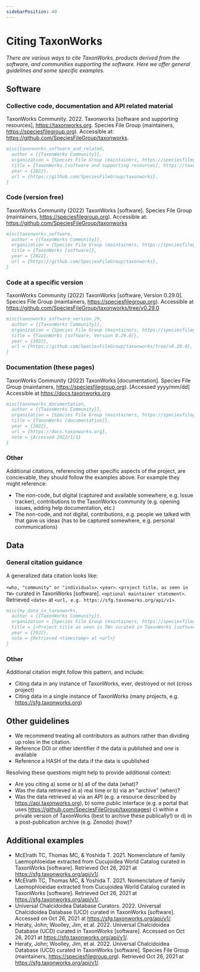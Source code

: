 ```yaml
---
sidebarPosition: 40 
---
```


# Citing TaxonWorks

_There are various ways to cite TaxonWorks, products derived from the software, and communities supporting the software. Here we offer general guidelines and some specific examples._

## Software

### Collective code, documentation and API related material
TaxonWorks Community. 2022. Taxonworks [software and supporting resources], https://taxonworks.org. Species File Group (maintainers, https://speciesfilegroup.org). Accessible at: https://github.com/SpeciesFileGroup/taxonworks.

``` bibtex
misc{taxonworks_software_and_related,
  author = {{TaxonWorks Community}},
  organization = {Species File Group (maintainers, https://speciesfilegroup.org)},
  title = {TaxonWorks [software and supporting resources], https://taxonworks.org},
  year = {2022},
  url = {https://github.com/SpeciesFileGroup/taxonworks},
}
```

### Code (version free)
TaxonWorks Community (2022) TaxonWorks [software]. Species File Group (maintainers, https://speciesfilegroup.org). Accessible at: https://github.com/SpeciesFileGroup/taxonworks

``` bibtex
misc{taxonworks_software,
  author = {{TaxonWorks Community}},
  organization = {Species File Group (maintainers, https://speciesfilegroup.org)},
  title = {TaxonWorks [software]},
  year = {2022},
  url = {https://github.com/SpeciesFileGroup/taxonworks},
}
```

### Code at a specific version 
TaxonWorks Community (2022) TaxonWorks [software, Version 0.29.0]. Species File Group (maintainers, https://speciesfilegroup.org). Accessible at https://github.com/SpeciesFileGroup/taxonworks/tree/v0.29.0

``` bibtex
misc{taxonworks_software_version_29,
  author = {{TaxonWorks Community}},
  organization = {Species File Group (maintainers, https://speciesfilegroup.org)},
  title = {TaxonWorks [software, Version 0.29.0]},
  year = {2022},
  url = {https://github.com/SpeciesFileGroup/taxonworks/tree/v0.29.0},
}
```

### Documentation (these pages)
TaxonWorks Community (2022) TaxonWorks [documentation]. Species File Group (maintainers, https://speciesfilegroup.org). [Accessed yyyy/mm/dd] Accessible at https://docs.taxonworks.org

``` bibtex
misc{taxonworks_documentation,
  author = {{TaxonWorks Community}},
  organization = {Species File Group (maintainers, https://speciesfilegroup.org)},
  title = {TaxonWorks [documentation]},
  year = {2022},
  url = {https://docs.taxonworks.org},
  note = {Accessed 2022/1/1}
}
```

### Other
Additional citations, referencing other specific aspects of the project, are concievable, they should follow the examples above.  For example they might reference:  
*  The non-code, but digital (captured and available somewhere, e.g. Issue tracker), contributions to the TaxonWorks community (e.g. opening issues, adding help documentation, etc.)
*  The non-code, and not digital, contributions, e.g. people we talked with that gave us ideas (has to be captured somewhere, e.g. personal communications)

## Data
### General citation guidance
A generalized data citation looks like:

`<who, "community" or "individuals>`. `<year>`. `<project title, as seen in TW>` curated in TaxonWorks [software]. `<optional maintainer statement>`. Retrieved `<date>` at `<url, e.g. https://sfg.taxonworks.org/api/v1>`.

``` bibtex
misc{my_data_in_taxonworks,
  author = {{TaxonWorks Community}},
  organization = {Species File Group (maintainers, https://speciesfilegroup.org)},
  title = {<Project title as seen in TW> curated in TaxonWorks [software]},
  year = {2022},
  note = {Retrieved <timestamp> at <url>}
}
```

### Other
Additional citation might follow this pattern, and include:
* Citing data in any instance of TaxonWorks, ever, destroyed or not (cross project)  
* Citing data in a single instance of TaxonWorks (many projects, e.g. https://sfg.taxonworks.org)

## Other guidelines
* We recommend treating all contributors as authors rather than dividing up roles in the citation.
* Reference DOI or other identifier if the data is published and one is available
* Reference a HASH of the data if the data is upublished

Resolving these questions might help to provide additional context:
* Are you citing a) some or b) all of the data (what)?
* Was the data retrieved in a) real time or b) via an "archive" (when)?
* Was the data retrieved a) via an API (e.g. a resource described by https://api.taxonworks.org), b) some public interface (e.g. a portal that uses https://github.com/SpeciesFileGroup/taxonpages) c) within a private version of TaxonWorks (best to archive these publically!) or d) in a post-publication archive (e.g. Zenodo) (how)?

## Additional examples
- McElrath TC, Thomas MC, & Yoshida T. 2021. Nomenclature of family Laemophloeidae extracted from Cucujoidea World Catalog curated in TaxonWorks [software]. Retrieved Oct 26, 2021 at https://sfg.taxonworks.org/api/v1/.
- McElrath TC, Thomas MC, & Yoshida T. 2021. Nomenclature of family Laemophloeidae extracted from Cucujoidea World Catalog curated in TaxonWorks [software]. Retrieved Oct 26, 2021 at https://sfg.taxonworks.org/api/v1/.
- Universal Chalcidoidea Database Curators. 2022. Universal Chalcidoidea Database (UCD) curated in TaxonWorks [software]. Accessed on Oct 26, 2021 at https://sfg.taxonworks.org/api/v1/.
- Heraty, John; Woolley, Jim, et al. 2022. Universal Chalcidoidea Database (UCD) curated in TaxonWorks [software]. Accessed on Oct 26, 2021 at https://sfg.taxonworks.org/api/v1/.
- Heraty, John; Woolley, Jim, et al. 2022. Universal Chalcidoidea Database (UCD) curated in TaxonWorks [software]. Species File Group (maintainers, https://speciesfilegroup.org). Retrieved Oct 26, 2021 at https://sfg.taxonworks.org/api/v1/.

